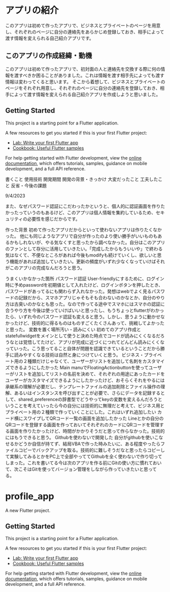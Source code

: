 
# アプリの紹介
このアプリは初めて作ったアプリで、ビジネスとプライベートのページを用意し、それぞれのページに自分の連絡先をあらかじめ登録しておき、相手によって渡す情報を変えられる自己紹介アプリです。


## このアプリの作成経緯・動機
このアプリは初めて作ったアプリで、初対面の人と連絡先を交換する際に何の情報を渡すべきか困ることがありました。これは情報を渡す相手先によっても渡す情報は変わってくると思います。
そこから着想して、ビジネスとプライベートのページをそれぞれ用意し、それぞれのページに自分の連絡先を登録しておき、相手によって渡す情報を変えられる自己紹介アプリを作成しようと思いました。



## Getting Started

This project is a starting point for a Flutter application.

A few resources to get you started if this is your first Flutter project:

- [Lab: Write your first Flutter app](https://docs.flutter.dev/get-started/codelab)
- [Cookbook: Useful Flutter samples](https://docs.flutter.dev/cookbook)

For help getting started with Flutter development, view the
[online documentation](https://docs.flutter.dev/), which offers tutorials,
samples, guidance on mobile development, and a full API reference.


書くこと
使用技術
開発期間
開発の背景・きっかけ
大変だったこと
工夫したこと
反省・今後の課題


9/4/2023





また、なぜパスワード認証にこだわったかというと、個人的に認証画面を作りたかったっていうのもあるけど、このアプリは個人情報を集約しているため、セキュリティの必要性を感じだからです。


作った背景
初めて作ったアプリだからといって使わないアプリは作りたくなかった。
他にも同じようなアプリで自分が作ったのより使い勝手がいいものもあるかもしれないが、やる気なくすと思ったから調べなかった。自分はこのアプリのファンとして存分に活用していきたい。「完成したからもういいや」で終わる気はなくて、不便なところがあれば今後もmodifyも続けていくし、欲しいと思う機能があれば追加していきたい。更新の頻度がいずれ少なくなっていけばそれがこのアプリの完成なんだろうと思う。


うまくいかなかった箇所
パスワード認証
User-friendlyにするために、ログイン時に予めpasswordを初期値として入れたけど、ログインボタンを押したとき、パスワードがあってるにも関わらず入れなかった。発想はwebでよく見るパスワードの記録だから、スマホアプリじゃそもそも合わないのかなとか、自分のやり方は古臭いのかなとも思った。なので作ってる途中でスマホにはスマホの認証に合うやり方を今後は使っていけばいいと思ったし、もうちょっとflutterがわかったら、いずれ今のパスワード認証も変えると思う。しかし、思うように動かせなかったけど、技術的に得るものはものすごくたくさんあって、挑戦してよかったと思った。
変数を置く場所汚い・読みにくい
初めてのアプリ作成とstatefullwidgetをメインとして使うと決めた時点でコードが読みにくくなるだろうなとは覚悟してたけど、アプリが完成に近づくにつれてどんどん読みにくくなっていった。こう思ってること自体が問題を認識できているということだから勝手に読みやすくなる技術は自然と身につけていくと思う。
ビジネス・プライベート用の２種類だけじゃなくて、ユーザーがリストを追加して名刺をカスタマイズできるようにしたかった
Main manuでFloatingActionbuttonを使ってユーザーがリストを追加してリストの名前を決めて、それぞれの用途にあったカードをユーザーがカスタマイズできるようにしたかったけど、おそらくそれをやるには承継系の理解が必要だし、テンプレートファイルの追加削除とファイル操作の理解、あるいはインスタンスを呼び出すことが必要で、さらにデータを記録するとして、shared_preferenceの辞書型でどうやってkeyの変数を変えるんだろうということを考えていったら今の自分には技術的に無理だと考えて、ビジネス用とプライベート用の２種類で作っていくことにした。これはいずれ追加したい
カード横にスワイプしてQRコード一覧の画面を追加したかった
Lineとかの自分のQRコードを登録する画面を作っておいてそれぞれのカードにQRコードを管理する画面を作りたかったけど、時間がかかりそうだと思って作らなかった。技術的にはもうできると思う。
Githubを使わないで開発した
自分がgithubを使いこなせるかどうか自信が持てず、結局VBAで作った時みたいに、ある程度やったらファイルコピーでバックアップを取る。技術的に難しそうだなと思ったらコピーして実験してみるとかをPC上で全部やっててGithubを全く使わないで作り切ってしまった。これを書いてる今は次のアプリを作る前にGitの使い方に慣れておいて、次こそはGitを使ってバージョン管理をしながら作っていきたいと思ってる。





# profile_app

A new Flutter project.

## Getting Started

This project is a starting point for a Flutter application.

A few resources to get you started if this is your first Flutter project:

- [Lab: Write your first Flutter app](https://docs.flutter.dev/get-started/codelab)
- [Cookbook: Useful Flutter samples](https://docs.flutter.dev/cookbook)

For help getting started with Flutter development, view the
[online documentation](https://docs.flutter.dev/), which offers tutorials,
samples, guidance on mobile development, and a full API reference.

